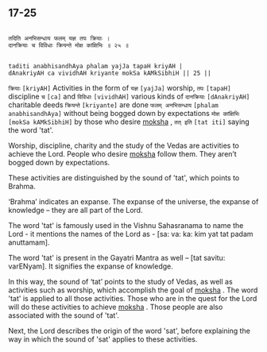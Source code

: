 ## 17-25


```shloka-sa

तदिति अनभिसन्धाय फलम् यज्ञ तपः क्रियाः ।
दानक्रियाः च विविधाः क्रियन्ते मोक्ष कांक्षिभिः ॥ २५ ॥

```
```shloka-sa-hk

taditi anabhisandhAya phalam yajJa tapaH kriyAH |
dAnakriyAH ca vividhAH kriyante mokSa kAMkSibhiH || 25 ||

```
`क्रियाः` `[kriyAH]` Activities in the form of `यज्ञ` `[yajJa]` worship, `तपः` `[tapaH]` discipline `च` `[ca]` and `विविधाः` `[vividhAH]` various kinds of `दानक्रियाः` `[dAnakriyAH]` charitable deeds `क्रियन्ते` `[kriyante]` are done `फलम् अनभिसन्धाय` `[phalam anabhisandhAya]` without being bogged down by expectations `मोक्ष कांक्षिभिः` `[mokSa kAMkSibhiH]` by those who desire 
[moksha](Moksha)
, `तत् इति` `[tat iti]` saying the word 'tat'.

Worship, discipline, charity and the study of the Vedas are activities to achieve the Lord. People who desire 
[moksha](Moksha)
 follow them. They aren’t bogged down by expectations. 

These activities are distinguished by the sound of 'tat', which points to Brahma. 

‘Brahma’ indicates an expanse. The expanse of the universe, the expanse of knowledge – they are all part of the Lord.




The word 'tat' is famously used in the Vishnu Sahasranama to name the Lord - it mentions the names of the Lord as - [sa: va: ka: kim yat tat padam anuttamam]. 

The word 'tat' is present in the Gayatri Mantra as well – [tat savitu: varENyam]. It signifies the expanse of knowledge.

In this way, the sound of ‘tat’ points to the study of Vedas, as well as activities such as worship, which accomplish the goal of 
[moksha](Moksha)
. The word 'tat' is applied to all those activities. Those who are in the quest for the Lord will do these activities to achieve 
[moksha](Moksha)
. Those people are also associated with the sound of 'tat'.

Next, the Lord describes the origin of the word 'sat', before explaining the way in which the sound of 'sat' applies to these activities.


